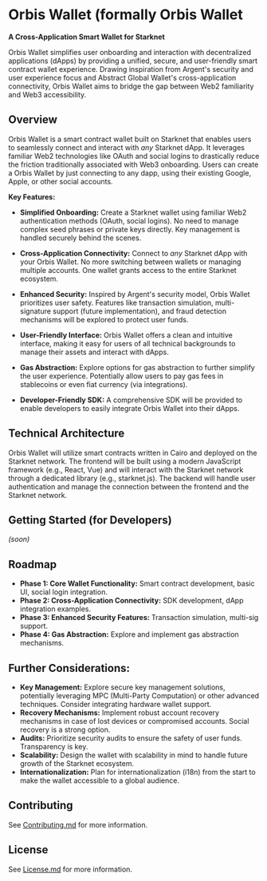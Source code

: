 # Orbis Wallet (formally Orbis Wallet

**A Cross-Application Smart Wallet for Starknet**

Orbis Wallet simplifies user onboarding and interaction with decentralized applications (dApps) by providing a unified, secure, and user-friendly smart contract wallet experience.  Drawing inspiration from Argent's security and user experience focus and Abstract Global Wallet's cross-application connectivity, Orbis Wallet aims to bridge the gap between Web2 familiarity and Web3 accessibility.

## Overview

Orbis Wallet is a smart contract wallet built on Starknet that enables users to seamlessly connect and interact with *any* Starknet dApp.  It leverages familiar Web2 technologies like OAuth and social logins to drastically reduce the friction traditionally associated with Web3 onboarding.  Users can create a Orbis Wallet by just connecting to any dapp, using their existing Google, Apple, or other social accounts.

**Key Features:**

* **Simplified Onboarding:** Create a Starknet wallet using familiar Web2 authentication methods (OAuth, social logins). No need to manage complex seed phrases or private keys directly. Key management is handled securely behind the scenes.

* **Cross-Application Connectivity:** Connect to *any* Starknet dApp with your Orbis Wallet. No more switching between wallets or managing multiple accounts. One wallet grants access to the entire Starknet ecosystem.

* **Enhanced Security:**  Inspired by Argent's security model, Orbis Wallet prioritizes user safety. Features like transaction simulation, multi-signature support (future implementation), and fraud detection mechanisms will be explored to protect user funds.

* **User-Friendly Interface:** Orbis Wallet offers a clean and intuitive interface, making it easy for users of all technical backgrounds to manage their assets and interact with dApps.

* **Gas Abstraction:** Explore options for gas abstraction to further simplify the user experience. Potentially allow users to pay gas fees in stablecoins or even fiat currency (via integrations).

* **Developer-Friendly SDK:** A comprehensive SDK will be provided to enable developers to easily integrate Orbis Wallet into their dApps.

## Technical Architecture

Orbis Wallet will utilize smart contracts written in Cairo and deployed on the Starknet network. The frontend will be built using a modern JavaScript framework (e.g., React, Vue) and will interact with the Starknet network through a dedicated library (e.g., starknet.js). The backend will handle user authentication and manage the connection between the frontend and the Starknet network.

## Getting Started (for Developers)

*(soon)*

## Roadmap

* **Phase 1: Core Wallet Functionality:** Smart contract development, basic UI, social login integration.
* **Phase 2: Cross-Application Connectivity:** SDK development, dApp integration examples.
* **Phase 3: Enhanced Security Features:** Transaction simulation, multi-sig support.
* **Phase 4: Gas Abstraction:** Explore and implement gas abstraction mechanisms.

## Further Considerations:

* **Key Management:** Explore secure key management solutions, potentially leveraging MPC (Multi-Party Computation) or other advanced techniques.  Consider integrating hardware wallet support.
* **Recovery Mechanisms:** Implement robust account recovery mechanisms in case of lost devices or compromised accounts.  Social recovery is a strong option.
* **Audits:** Prioritize security audits to ensure the safety of user funds.  Transparency is key.
* **Scalability:** Design the wallet with scalability in mind to handle future growth of the Starknet ecosystem.
* **Internationalization:** Plan for internationalization (i18n) from the start to make the wallet accessible to a global audience.

## Contributing

See [Contributing.md](Contributing.md) for more information.

## License

See [License.md](License.md) for more information.
